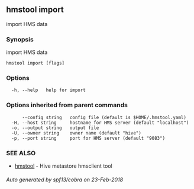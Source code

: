 ## hmstool import

import HMS data

### Synopsis

import HMS data

```
hmstool import [flags]
```

### Options

```
  -h, --help   help for import
```

### Options inherited from parent commands

```
      --config string   config file (default is $HOME/.hmstool.yaml)
  -H, --host string     hostname for HMS server (default "localhost")
  -o, --output string   output file
  -U, --owner string    owner name (default "hive")
  -p, --port string     port for HMS server (default "9083")
```

### SEE ALSO

* [hmstool](hmstool.md)	 - Hive metastore hmsclient tool

###### Auto generated by spf13/cobra on 23-Feb-2018

